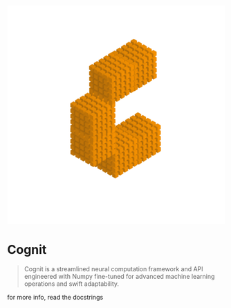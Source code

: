  ![image](./Logo.png)
 
# Cognit

> Cognit is a streamlined neural computation framework and API engineered with Numpy fine-tuned for advanced machine learning operations and swift adaptability.

for more info, read the docstrings
